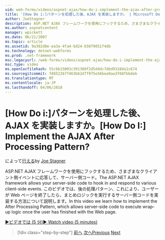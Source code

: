 ```yaml
---
uid: web-forms/videos/aspnet-ajax/how-do-i-implement-the-ajax-after-processing-pattern
title: '[How Do i:]パターンを処理した後、AJAX を実装しますか。 | Microsoft Docs'
author: JoeStagner
description: ASP.NET AJAX フレームワークを使用にフックするため、さまざまなクライアント側イベントに応答して、サーバー側コード。 このビデオでは、Aft を実装する方法を説明しています.
ms.author: aspnetcontent
manager: wpickett
ms.date: 06/21/2007
ms.topic: article
ms.assetid: 9a382d8e-ea3a-4fa4-bd24-b56f9051f4db
ms.technology: dotnet-webforms
ms.prod: .net-framework
msc.legacyurl: /web-forms/videos/aspnet-ajax/how-do-i-implement-the-ajax-after-processing-pattern
msc.type: video
ms.openlocfilehash: 55cbb15003c391360f2d5d4dc7dbd9328da1c674
ms.sourcegitcommit: f8852267f463b62d7f975e56bea9aa3f68fbbdeb
ms.translationtype: MT
ms.contentlocale: ja-JP
ms.lasthandoff: 04/06/2018
---
```

<a name="how-do-i-implement-the-ajax-after-processing-pattern"></a><span data-ttu-id="45f31-105">[How Do i:]パターンを処理した後、AJAX を実装しますか。</span><span class="sxs-lookup"><span data-stu-id="45f31-105">[How Do I:] Implement the AJAX After Processing Pattern?</span></span>
====================
<span data-ttu-id="45f31-106">によって[行える](https://github.com/JoeStagner)</span><span class="sxs-lookup"><span data-stu-id="45f31-106">by [Joe Stagner](https://github.com/JoeStagner)</span></span>

<span data-ttu-id="45f31-107">ASP.NET AJAX フレームワークを使用にフックするため、さまざまなクライアント側イベントに応答して、サーバー側コード。</span><span class="sxs-lookup"><span data-stu-id="45f31-107">The ASP.NET AJAX framework allows your server-side code to hook in and respond to various client-side events.</span></span> <span data-ttu-id="45f31-108">このビデオでは、後の処理パターン、これにより、ユーザーが Web ページを終了したら、まとめロジックを実行するサーバー側コードを実装する方法について説明します。</span><span class="sxs-lookup"><span data-stu-id="45f31-108">In this video we learn how to implement the After Processing Pattern, which allows server-side code to execute wrap-up logic once the user has finished with the Web page.</span></span>

[<span data-ttu-id="45f31-109">&#9654;ビデオでは (5 分)</span><span class="sxs-lookup"><span data-stu-id="45f31-109">&#9654; Watch video (5 minutes)</span></span>](https://channel9.msdn.com/Blogs/ASP-NET-Site-Videos/how-do-i-implement-the-ajax-after-processing-pattern)

> [!div class="step-by-step"]
> <span data-ttu-id="45f31-110">[前へ](how-do-i-use-the-aspnet-ajax-history-control.md)
> [次へ](how-do-i-update-multiple-regions-of-a-page-with-aspnet-ajax.md)</span><span class="sxs-lookup"><span data-stu-id="45f31-110">[Previous](how-do-i-use-the-aspnet-ajax-history-control.md)
[Next](how-do-i-update-multiple-regions-of-a-page-with-aspnet-ajax.md)</span></span>
